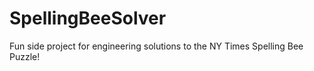# SpellingBeeSolver
Fun side project for engineering solutions to the NY Times Spelling Bee Puzzle!
